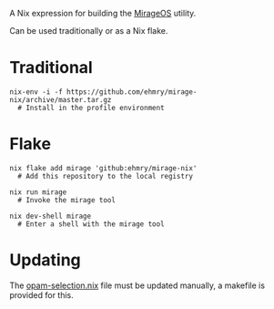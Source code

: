 A Nix expression for building the [MirageOS](https://mirage.io/) utility.

Can be used traditionally or as a Nix flake.

# Traditional
```shell
nix-env -i -f https://github.com/ehmry/mirage-nix/archive/master.tar.gz
  # Install in the profile environment
```

# Flake

```shell
nix flake add mirage 'github:ehmry/mirage-nix'
  # Add this repository to the local registry

nix run mirage
  # Invoke the mirage tool

nix dev-shell mirage
  # Enter a shell with the mirage tool
```

# Updating

The [opam-selection.nix](./opam-selection.nix) file must be updated manually,
a makefile is provided for this.
